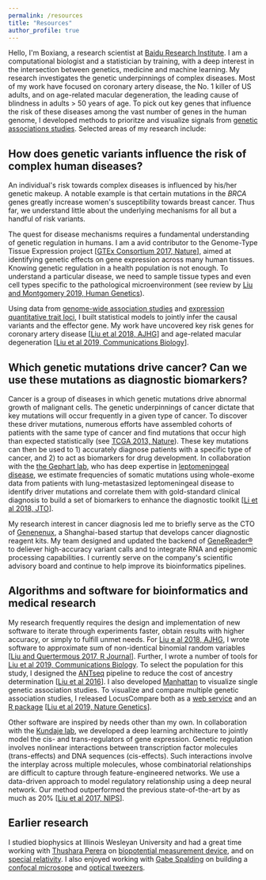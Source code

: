 ```yaml
---
permalink: /resources
title: "Resources"
author_profile: true
---
```


Hello, I'm Boxiang, a research scientist at [Baidu Research Institute](http://research.baidu.com/Index). I am a computational biologist and a statistician by training, with a deep interest in the intersection between genetics, medicine and machine learning. My research investigates the genetic underpinnings of complex diseases. Most of my work have focused on coronary artery disease, the No. 1 killer of US adults, and on age-related macular degeneration, the leading cause of blindness in adults > 50 years of age. To pick out key genes that influence the risk of these diseases among the vast number of genes in the human genome, I developed methods to prioritze and visualize signals from [genetic associations studies](https://en.wikipedia.org/wiki/Genetic_association). Selected areas of my research include:

How does genetic variants influence the risk of complex human diseases?
----

An individual's risk towards complex diseases is influenced by his/her genetic makeup. A notable example is that certain mutations in the *BRCA* genes greatly increase women's susceptibility towards breast cancer. Thus far, we understand little about the underlying mechanisms for all but a handful of risk variants. 

The quest for disease mechanisms requires a fundamental understanding of genetic regulation in humans. I am a avid contributor to the Genome-Type Tissue Expression project [[GTEx Consortium 2017, Nature](https://www.nature.com/articles/nature24277)], aimed at identifying genetic effects on gene expression across many human tissues. Knowing genetic regulation in a health population is not enough. To understand a particular disease, we need to sample tissue types and even cell types specific to the pathological microenvironment (see review by [Liu and Montgomery 2019, Human Genetics](https://link.springer.com/article/10.1007%2Fs00439-019-02044-2)).

Using data from [genome-wide association studies](https://en.wikipedia.org/wiki/Genome-wide_association_study) and [expression quantitative trait loci](https://en.wikipedia.org/wiki/Expression_quantitative_trait_loci), I built statistical models to jointly infer the causal variants and the effector gene. My work have uncovered key risk genes for coronary artery disease [[Liu et al 2018, AJHG](https://www.cell.com/ajhg/fulltext/S0002-9297%2818%2930267-2)] and age-related macular degeneration [[Liu et al 2019, Communications Biology](https://www.nature.com/articles/s42003-019-0430-6)].


Which genetic mutations drive cancer? Can we use these mutations as diagnostic biomarkers? 
----
Cancer is a group of diseases in which genetic mutations drive abnormal growth of malignant cells. The genetic underpinnings of cancer dictate that key mutations will occur frequently in a given type of cancer. To discover these driver mutations, numerous efforts have assembled cohorts of patients with the same type of cancer and find mutations that occur high than expected statistically (see [TCGA 2013, Nature](https://www.nature.com/articles/ng.2764)). These key mutations can then be used to 1) accurately diagnose patients with a specific type of cancer, and 2) to act as biomarkers for drug development. In collaboration with the [the Gephart lab](http://www.gephartlab.com/), who has deep expertise in [leptomeningeal disease](https://en.wikipedia.org/wiki/Leptomeningeal_cancer), we estimate frequencies of somatic mutations using whole-exome data from patients with lung-metastasized leptomeningeal disease to identify driver mutations and correlate them with gold-standard clinical diagnosis to build a set of biomarkers to enhance the diagnostic toolkit [[Li et al 2018, JTO](https://www.sciencedirect.com/science/article/pii/S1556086418302223)].

My research interest in cancer diagnosis led me to briefly serve as the CTO of [Genenenux](http://www.genenexus.com/), a Shanghai-based startup that develops cancer diagnostic reagent kits. My team designed and updated the backend of [GeneReader®](http://genereader.cn/) to deliever high-accuracy variant calls and to integrate RNA and epigenomic processing capabilities. I currently serve on the company's scientific advisory board and continue to help improve its bioinformatics pipelines. 


Algorithms and software for bioinformatics and medical research
----
My research frequently requires the design and implementation of new software to iterate through experiments faster, obtain results with higher accuracy, or simply to fulfill unmet needs. For [Liu e al 2018, AJHG](https://www.cell.com/ajhg/fulltext/S0002-9297%2818%2930267-2), I wrote software to approximate sum of non-identical binomial random variables [[Liu and Quertermous 2017, R Journal](https://journal.r-project.org/archive/2018/RJ-2018-011/RJ-2018-011.pdf)]. Further, I wrote a number of tools for [Liu et al 2019, Communications Biology](https://www.nature.com/articles/s42003-019-0430-6). To select the population for this study, I designed the [ANTseq](https://github.com/boxiangliu/ANTseq) pipeline to reduce the cost of ancestry determination [[Liu et al 2016](http://stanford.edu/~bliu2/pubs/ANTseq.pdf)]. I also developed [Manhattan](https://github.com/boxiangliu/manhattan) to visualize single genetic association studies. To visualize and compare multiple genetic association studies, I released LocusCompare both as a [web service](http://locuscompare.com/) and an [R package](https://github.com/boxiangliu/locuscomparer) [[Liu et al 2019, Nature Genetics](https://www.nature.com/articles/s41588-019-0404-0)]. 

Other software are inspired by needs other than my own. In collaboration with the [Kundaje lab](https://sites.google.com/site/anshulkundaje/), we developed a deep learning architecture to jointly model the cis- and trans-regulators of gene expression. Genetic regulation involves nonlinear interactions between transcription factor molecules (trans-effects) and DNA sequences (cis-effects). Such interactions involve the interplay across multiple molecules, whose combinatorial relationships are difficult to capture through feature-engineered networks. We use a data-driven approach to model regulatory relationship using a deep neural network. Our method outperformed the previous state-of-the-art by as much as 20% [[Liu et al 2017, NIPS](https://arxiv.org/abs/1908.09426)].


Earlier research
----
I studied biophysics at Illinois Wesleyan University and had a great time working with [Thushara Perera](http://sun.iwu.edu/~tperera/research.html) on [biopotential measurement device](https://digitalcommons.iwu.edu/cgi/viewcontent.cgi?referer=https://scholar.google.com/&httpsredir=1&article=2888&context=jwprc), and on [special relativity](https://arxiv.org/abs/1508.01968). I also enjoyed working with [Gabe Spalding](http://sun.iwu.edu/~gspaldin/Site/Overview.html) on building a [confocal microsope](https://digitalcommons.iwu.edu/jwprc/2012/posters2/11/) and [optical tweezers](https://digitalcommons.iwu.edu/jwprc/2013/posters2/21/).